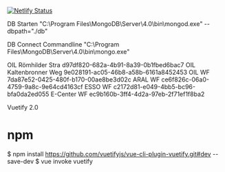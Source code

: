 [![Netlify Status](https://api.netlify.com/api/v1/badges/20c41888-d0f8-4b1f-9d5f-5747776efdad/deploy-status)](https://app.netlify.com/sites/spritpreise-ihk/deploys)

DB Starten
"C:\Program Files\MongoDB\Server\4.0\bin\mongod.exe" --dbpath="./db"

DB Connect Commandline
"C:\Program Files\MongoDB\Server\4.0\bin\mongo.exe"

OIL Römhilder Stra d97df820-682a-4b91-8a39-0b1fbed6bac7
OIL Kaltenbronner Weg 9e028191-ac05-46b8-a58b-6161a8452453
OIL WF 7da87e52-0425-480f-b170-00ae8be3d02c
ARAL WF ce6f826c-06a0-4759-9a8c-9e64cd4163cf
ESSO WF c2172d81-e049-4bb5-bc96-bfa0da2ed055
E-Center WF ec9b160b-3ff4-4d2a-97eb-2f71ef1f8ba2


Vuetify 2.0
# npm
$ npm install https://github.com/vuetifyjs/vue-cli-plugin-vuetify.git#dev --save-dev
$ vue invoke vuetify